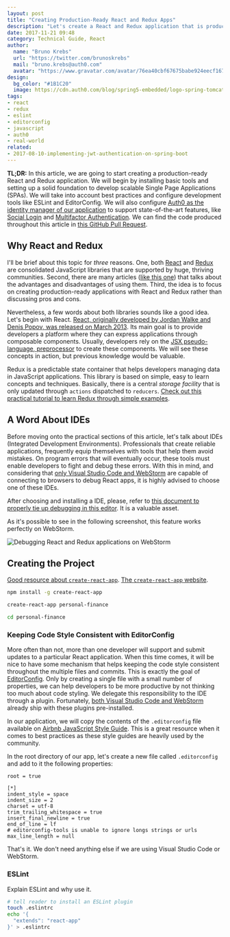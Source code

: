 ```yaml
---
layout: post
title: "Creating Production-Ready React and Redux Apps"
description: "Let's create a React and Redux application that is production-ready. We will rely on best-practices and address security from the beginning to achieve this."
date: 2017-11-21 09:48
category: Technical Guide, React
author:
  name: "Bruno Krebs"
  url: "https://twitter.com/brunoskrebs"
  mail: "bruno.krebs@auth0.com"
  avatar: "https://www.gravatar.com/avatar/76ea40cbf67675babe924eecf167b9b8?s=60"
design:
  bg_color: "#1B1C20"
  image: https://cdn.auth0.com/blog/spring5-embedded/logo-spring-tomcat-gradle.png
tags:
- react
- redux
- eslint
- editorconfig
- javascript
- auth0
- real-world
related:
- 2017-08-10-implementing-jwt-authentication-on-spring-boot
---
```


**TL;DR:** In this article, we are going to start creating a production-ready React and Redux application. We will begin by installing basic tools and setting up a solid foundation to develop scalable Single Page Applications (SPAs). We will take into account best practices and configure development tools like ESLint and EditorConfig. We will also configure [Auth0 as the identity manager of our application](https://auth0.com/user-management) to support state-of-the-art features, like [Social Login](https://auth0.com/learn/social-login/) and [Multifactor Authentication](https://auth0.com/learn/multifactor-authentication/). We can find the code produced throughout this article in [this GitHub Pull Request](https://github.com/auth0-blog/real-world-react-redux/pull/1).

## Why React and Redux

I'll be brief about this topic for _three_ reasons. One, both [React](https://github.com/facebook/react) and [Redux](https://github.com/reactjs/redux) are consolidated JavaScript libraries that are supported by huge, thriving communities. Second, there are many articles ([like this one](https://www.madetech.com/blog/the-pros-and-cons-of-react-plus-redux)) that talks about the advantages and disadvantages of using them. Third, the idea is to focus on creating production-ready applications with React and Redux rather than discussing pros and cons.

Nevertheless, a few words about both libraries sounds like a good idea. Let's begin with React. [React, originally developed by Jordan Walke and Denis Popov, was released on March 2013](https://en.wikipedia.org/wiki/React_\(JavaScript_library\)#History). Its main goal is to provide developers a platform where they can express applications through composable components. Usually, developers rely on the [JSX pseudo-language, preprocessor](https://reactjs.org/docs/jsx-in-depth.html) to create these components. We will see these concepts in action, but previous knowledge would be valuable.

Redux is a predictable state container that helps developers managing data in JavaScript applications. This library is based on simple, easy to learn concepts and techniques. Basically, there is a central _storage facility_ that is only updated through `actions` dispatched to `reducers`. [Check out this practical tutorial to learn Redux through simple examples](https://auth0.com/blog/redux-in-action).

## A Word About IDEs

Before moving onto the practical sections of this article, let's talk about IDEs (Integrated Development Environments). Professionals that create reliable applications, frequently equip themselves with tools that help them avoid mistakes. On program errors that will eventually occur, these tools must enable developers to fight and debug these errors. With this in mind, and considering that [only Visual Studio Code and WebStorm](https://github.com/facebookincubator/create-react-app/blob/master/packages/react-scripts/template/README.md#debugging-in-the-editor) are capable of connecting to browsers to debug React apps, it is highly advised to choose one of these IDEs.

After choosing and installing a IDE, please, refer to [this document to properly tie up debugging in this editor](https://github.com/facebookincubator/create-react-app/blob/master/packages/react-scripts/template/README.md#debugging-in-the-editor). It is a valuable asset.

As it's possible to see in the following screenshot, this feature works perfectly on WebStorm.

![Debugging React and Redux applications on WebStorm](https://cdn.auth0.com/blog/react-redux-app/debugging-with-webstorm.png)

## Creating the Project

[Good resource about `create-react-app`](https://github.com/facebookincubator/create-react-app/tree/master/packages/react-scripts/template). [The `create-react-app` website](https://github.com/facebookincubator/create-react-app).

```bash
npm install -g create-react-app

create-react-app personal-finance

cd personal-finance
```

### Keeping Code Style Consistent with EditorConfig

More often than not, more than one developer will support and submit updates to a particular React application. When this time comes, it will be nice to have some mechanism that helps keeping the code style consistent throughout the multiple files and commits. This is exactly the goal of [EditorConfig](http://editorconfig.org/). Only by creating a single file with a small number of properties, we can help developers to be more productive by not thinking too much about code styling. We delegate this responsibility to the IDE through a plugin. Fortunately, [both Visual Studio Code and WebStorm](http://editorconfig.org/#download) already ship with these plugins pre-installed.

In our application, we will copy the contents of the `.editorconfig` file available on [Airbnb JavaScript Style Guide](https://github.com/airbnb/javascript#airbnb-javascript-style-guide-). This is a great resource when it comes to best practices as these style guides are heavily used by the community.

In the root directory of our app, let's create a new file called `.editorconfig` and add to it the following properties:

```editorconfig
root = true

[*]
indent_style = space
indent_size = 2
charset = utf-8
trim_trailing_whitespace = true
insert_final_newline = true
end_of_line = lf
# editorconfig-tools is unable to ignore longs strings or urls
max_line_length = null
```

That's it. We don't need anything else if we are using Visual Studio Code or WebStorm.

### ESLint

Explain ESLint and why use it.

```bash
# tell reader to install an ESLint plugin
touch .eslintrc
echo '{
  "extends": "react-app"
}' > .eslintrc
```
